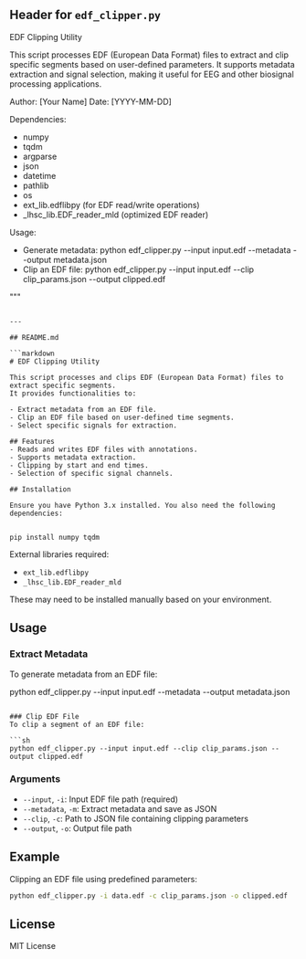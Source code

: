 ## Header for `edf_clipper.py`



EDF Clipping Utility

This script processes EDF (European Data Format) files to extract and clip specific segments
based on user-defined parameters. It supports metadata extraction and signal selection, making
it useful for EEG and other biosignal processing applications.

Author: [Your Name]
Date: [YYYY-MM-DD]

Dependencies:
- numpy
- tqdm
- argparse
- json
- datetime
- pathlib
- os
- ext_lib.edflibpy (for EDF read/write operations)
- _lhsc_lib.EDF_reader_mld (optimized EDF reader)

Usage:
- Generate metadata:
    python edf_clipper.py --input input.edf --metadata --output metadata.json
- Clip an EDF file:
    python edf_clipper.py --input input.edf --clip clip_params.json --output clipped.edf

\"\"\"
```

---

## README.md

```markdown
# EDF Clipping Utility

This script processes and clips EDF (European Data Format) files to extract specific segments.
It provides functionalities to:

- Extract metadata from an EDF file.
- Clip an EDF file based on user-defined time segments.
- Select specific signals for extraction.

## Features
- Reads and writes EDF files with annotations.
- Supports metadata extraction.
- Clipping by start and end times.
- Selection of specific signal channels.

## Installation

Ensure you have Python 3.x installed. You also need the following dependencies:


pip install numpy tqdm
```

External libraries required:
- `ext_lib.edflibpy`
- `_lhsc_lib.EDF_reader_mld`

These may need to be installed manually based on your environment.

## Usage

### Extract Metadata
To generate metadata from an EDF file:


python edf_clipper.py --input input.edf --metadata --output metadata.json
```

### Clip EDF File
To clip a segment of an EDF file:

```sh
python edf_clipper.py --input input.edf --clip clip_params.json --output clipped.edf
```

### Arguments
- `--input`, `-i`: Input EDF file path (required)
- `--metadata`, `-m`: Extract metadata and save as JSON
- `--clip`, `-c`: Path to JSON file containing clipping parameters
- `--output`, `-o`: Output file path

## Example

Clipping an EDF file using predefined parameters:

```sh
python edf_clipper.py -i data.edf -c clip_params.json -o clipped.edf
```

## License
MIT License

